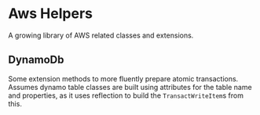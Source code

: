 # Aws Helpers
A growing library of AWS related classes and extensions.

## DynamoDb
Some extension methods to more fluently prepare atomic transactions. Assumes dynamo table classes are built using attributes for the table name and properties, as it uses reflection to build the `TransactWriteItem`s from this.
